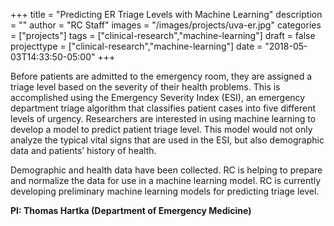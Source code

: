 +++
title = "Predicting ER Triage Levels with Machine Learning"
description = ""
author = "RC Staff"
images = "/images/projects/uva-er.jpg"
categories = ["projects"]
tags = ["clinical-research","machine-learning"]
draft = false
projecttype = ["clinical-research","machine-learning"]
date = "2018-05-03T14:33:50-05:00"
+++

Before patients are admitted to the emergency room, they are assigned a triage level based on the severity of their health problems. This is accomplished using the Emergency Severity Index (ESI), an emergency department triage algorithm that classifies patient cases into five different levels of urgency. Researchers are interested in using machine learning to develop a model to predict patient triage level. This model would not only analyze the typical vital signs that are used in the ESI, but also demographic data and patients’ history of health.

Demographic and health data have been collected. RC is helping to prepare and normalize the data for use in a machine learning model. RC is currently developing preliminary machine learning models for predicting triage level.

**PI: Thomas Hartka (Department of Emergency Medicine)**
